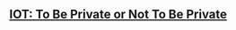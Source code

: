## [IOT: To Be Private or Not To Be Private](http://ieeexplore.ieee.org/stamp/stamp.jsp?arnumber=6849186)

